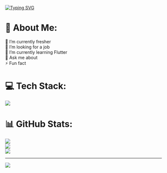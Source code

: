 [![Typing SVG](https://readme-typing-svg.herokuapp.com?font=&size=60&pause=1000&color=F7F7F7&random=false&width=435&lines=I'm+Arun+;I'm+Flutter+Developer)](https://git.io/typing-svg)

# 💫 About Me:
🔭 I’m currently fresher<br>🤝 I’m looking for a job<br>🌱 I’m currently learning Flutter<br>💬 Ask me about<br>⚡ Fun fact


# 💻 Tech Stack:
<div align="left">
  <a href="#">
    <img src="https://skillicons.dev/icons?i=dart,flutter,firebase,vscode,androidstudio,git,github&theme=dark" />
  </a>
</div>

# 📊 GitHub Stats:
![](https://github-readme-stats.vercel.app/api?username=arunflutterdev&theme=vue&hide_border=false&include_all_commits=false&count_private=false)<br/>
![](https://github-readme-streak-stats.herokuapp.com/?user=arunflutterdev&theme=vue&hide_border=false)<br/>
![](https://github-readme-stats.vercel.app/api/top-langs/?username=arunflutterdev&theme=vue&hide_border=false&include_all_commits=false&count_private=false&layout=compact)

---
[![](https://visitcount.itsvg.in/api?id=arunflutterdev&icon=0&color=6)](https://visitcount.itsvg.in)

<!-- Proudly created with GPRM ( https://gprm.itsvg.in ) -->
